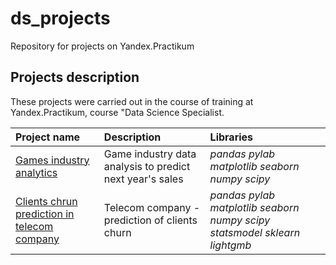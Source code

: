 # ds_projects

Repository for projects on Yandex.Practikum

## Projects description

These projects were carried out in the course of training at Yandex.Practikum, course "Data Science Specialist.

| Project name | Description | Libraries | 
| :---------------------- | :---------------------- | :---------------------- |
| [Games industry analytics](Games_industry_analytics) | Game industry data analysis to predict next year's sales| *pandas* *pylab* *matplotlib* *seaborn* *numpy* *scipy*|
| [Clients chrun prediction in telecom company](Telecom_churn_prediction) | Telecom company - prediction of clients churn| *pandas* *pylab* *matplotlib* *seaborn* *numpy* *scipy* *statsmodel* *sklearn* *lightgmb*|